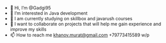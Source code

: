 - 👋 Hi, I’m @Gadgi95
- 👀 I’m interested in Java development
- 🌱 I am currently studying on skillbox and javarush courses
- 💞️ I want to collaborate on projects that will help me gain experience and improve my skills
- 📫 How to reach me khanov.murat@gmail.com +79773415589 w/p

<!---
Gadgi95/Gadgi95 is a ✨ special ✨ repository because its `README.md` (this file) appears on your GitHub profile.
You can click the Preview link to take a look at your changes.
--->
